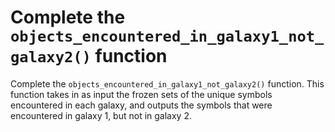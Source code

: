 # Complete the `objects_encountered_in_galaxy1_not_galaxy2()` function
Complete the `objects_encountered_in_galaxy1_not_galaxy2()` function. This function takes in as input the frozen sets of the unique symbols encountered in each galaxy, and outputs the symbols that were encountered in galaxy 1, but not in galaxy 2.
